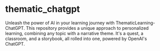 # thematic_chatgpt
Unleash the power of AI in your learning journey with ThematicLearning-ChatGPT. This repository provides a unique approach to personalized learning, combining any topic with a narrative theme. It's a quest, a classroom, and a storybook, all rolled into one, powered by OpenAI's ChatGPT.
